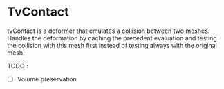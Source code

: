 # TvContact

tvContact is a deformer that emulates a collision between two meshes. Handles the deformation by caching the precedent evaluation and testing the collision with this mesh first instead of testing always with the original mesh.

TODO :
- [ ] Volume preservation
